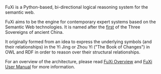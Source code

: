 FuXi is a Python-based, bi-directional logical reasoning system for the semantic web.

FuXi aims to be the engine for contemporary expert systems based on the Semantic Web technologies.
It is named after the [first](http://en.wikipedia.org/wiki/Fu_Hsi) of the Three Sovereigns of ancient China.

It originally formed from an idea to express the underlying symbols (and their relationships) in the Yi Jing or Zhou Yi ("The Book of Changes") in OWL and RDF in order to reason over their structural relationships.

For an overview of the architecture, please read [FuXi Overview](https://github.com/gjhiggins/FuXi/blob/master/docs/Overview.rst) and [FuXi User Manual](https://github.com/gjhiggins/FuXi/blob/master/docs/FuXiUserManual.rst) for more information.
